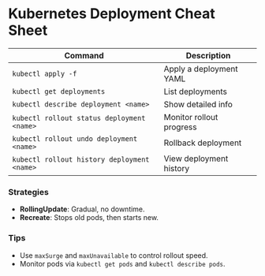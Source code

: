# Kubernetes Deployment Cheat Sheet

| Command | Description |
|---------|-------------|
| `kubectl apply -f` | Apply a deployment YAML |
| `kubectl get deployments` | List deployments |
| `kubectl describe deployment <name>` | Show detailed info |
| `kubectl rollout status deployment <name>` | Monitor rollout progress |
| `kubectl rollout undo deployment <name>` | Rollback deployment |
| `kubectl rollout history deployment <name>` | View deployment history |

### Strategies
- **RollingUpdate**: Gradual, no downtime.
- **Recreate**: Stops old pods, then starts new.

### Tips
- Use `maxSurge` and `maxUnavailable` to control rollout speed.
- Monitor pods via `kubectl get pods` and `kubectl describe pods`.